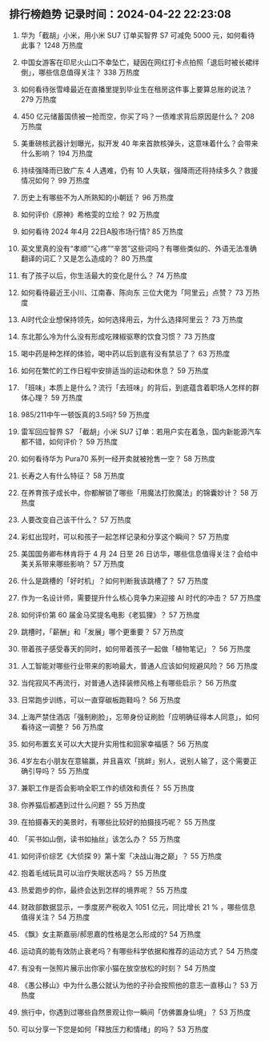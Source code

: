 
## 排行榜趋势 记录时间：2024-04-22 22:23:08
  
  1. 华为「截胡」小米，用小米 SU7 订单买智界 S7 可减免 5000 元，如何看待此事？ 1248 万热度
    
  2. 中国女游客在印尼火山口不幸坠亡，疑因在网红打卡点拍照「退后时被长裙绊倒」，哪些信息值得关注？ 338 万热度
    
  3. 如何看待张雪峰最近在直播里提到毕业生在租房这件事上要算总账的说法？ 279 万热度
    
  4. 450 亿元储蓄国债被一抢而空，你买了吗？一债难求背后原因是什么？ 208 万热度
    
  5. 美重磅核武器计划曝光，拟开发 40 年来首款核弹头，这意味着什么？会带来什么影响？ 194 万热度
    
  6. 持续强降雨已致广东 4 人遇难，仍有 10 人失联，强降雨还将持续多久？救援情况如何？ 99 万热度
    
  7. 历史上有哪些不为人所熟知的小朝廷？ 96 万热度
    
  8. 如何评价《原神》希格雯的立绘？ 92 万热度
    
  9. 如何看待 2024 年4月 22日A股市场行情? 85 万热度
    
  10. 英文里真的没有“孝顺”“心疼”“辛苦”这些词吗？有哪些类似的、外语无法准确翻译的词汇？又是怎么造成的？ 80 万热度
    
  11. 有了孩子以后，你生活最大的变化是什么？ 74 万热度
    
  12. 如何看待最近王小川、江南春、陈向东 三位大佬为「阿里云」点赞？ 73 万热度
    
  13. AI时代企业想保持领先，如何选择用云，为什么选择阿里云？ 73 万热度
    
  14. 东北那么冷为什么没有形成吃辣椒驱寒的饮食习惯？ 73 万热度
    
  15. 喝中药是种怎样的体验，喝中药以后到底有没有禁忌了？ 63 万热度
    
  16. 如何在繁忙的工作日程中安排适当的运动和休息？ 59 万热度
    
  17. 「班味」本质上是什么？流行「去班味」的背后，到底蕴含着职场人怎样的群体心理？ 59 万热度
    
  18. 985/211中午一顿饭真的3.5吗? 59 万热度
    
  19. 雷军回应智界 S7 「截胡」小米 SU7 订单：若用户实在着急，国内新能源汽车都不错，如何评价？ 59 万热度
    
  20. 如何看待华为 Pura70 系列一经开卖就被抢售一空？ 58 万热度
    
  21. 长寿之人有什么特征？ 58 万热度
    
  22. 在养育孩子成长中，你都解锁了哪些「用魔法打败魔法」的锦囊妙计？ 58 万热度
    
  23. 人要改变自己该干什么？ 57 万热度
    
  24. 彩虹出现时，可以和孩子一起怎样记录和分享这个瞬间？ 57 万热度
    
  25. 美国国务卿布林肯将于 4 月 24 日至 26 日访华，哪些信息值得关注？会给中美关系带来哪些影响？ 57 万热度
    
  26. 什么是跳槽的「好时机」？如何判断我该跳槽了？ 57 万热度
    
  27. 作为一名设计师，需要提升什么核心竞争力来迎接 AI 时代的冲击？ 57 万热度
    
  28. 如何评价第 60 届金马奖提名电影《老狐狸》？ 57 万热度
    
  29. 跳槽时，「薪酬」和「发展」哪个更重要？ 57 万热度
    
  30. 带着孩子感受春天的同时，如何带着孩子一起做「植物笔记」？ 56 万热度
    
  31. 人工智能对哪些行业带来的影响最大，普通人应该如何规避风险？ 56 万热度
    
  32. 当侘寂风不再流行，对普通人选择装修风格上有哪些启示？ 56 万热度
    
  33. 日常跑步训练，可以一直穿碳板跑鞋吗？ 56 万热度
    
  34. 上海严禁住酒店「强制刷脸」，忘带身份证刷脸「应明确征得本人同意」，如何看待这一调整？ 56 万热度
    
  35. 如何布置玄关可以大大提升实用性和回家幸福感？ 56 万热度
    
  36. 4岁左右小朋友在意输赢，并且喜欢「挑衅」别人，说别人输了，这个需要正确引导吗？ 55 万热度
    
  37. 兼职工作是否会影响全职工作的绩效和责任？ 55 万热度
    
  38. 你养猫后都遇到过什么问题？ 55 万热度
    
  39. 在拍摄春天的美景时，有哪些比较好的拍摄技巧呢？ 55 万热度
    
  40. 「买书如山倒，读书如抽丝」该怎么办？ 55 万热度
    
  41. 如何评价综艺《大侦探 9》第十案「决战山海之巅」？ 55 万热度
    
  42. 抱着毛绒玩具可以治疗失眠状态吗？ 55 万热度
    
  43. 热爱跑步的你，最终会达到怎样的境界呢？ 55 万热度
    
  44. 财政部数据显示，一季度房产税收入 1051 亿元，同比增长 21 % ，哪些信息值得关注？ 54 万热度
    
  45. 《飘》女主斯嘉丽/郝思嘉的性格是怎么形成的? 54 万热度
    
  46. 运动真的能有效防止衰老吗？有哪些科学依据和推荐的运动方式？ 54 万热度
    
  47. 有没有一张照片展示出你家小猫在放空放松的时刻？ 54 万热度
    
  48. 《愚公移山》中为什么愚公就认为他的子孙会按照他的意志一直移山？ 53 万热度
    
  49. 旅行中，你遇到过哪些自然景观让你一瞬间「仿佛置身仙境」？ 53 万热度
    
  50. 可以分享一下您是如何「释放压力和情绪」的吗？ 53 万热度
    